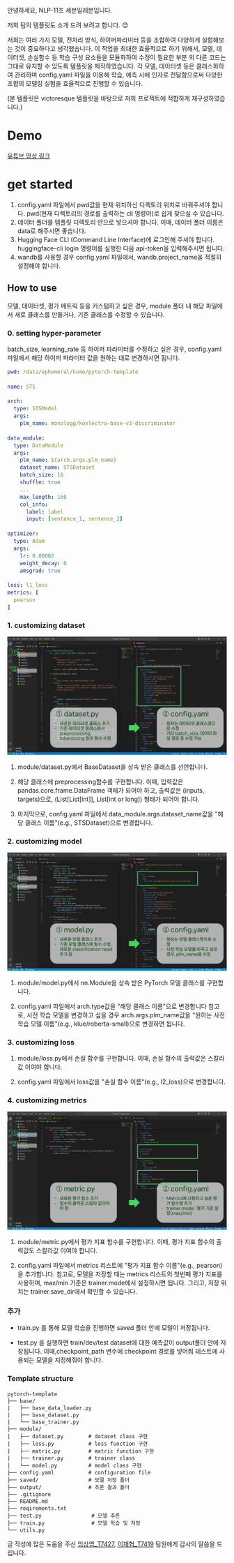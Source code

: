 안녕하세요, NLP-11조 세븐일레븐입니다.

저희 팀의 템플릿도 소개 드려 보려고 합니다. 😊

저희는 여러 가지 모델, 전처리 방식, 하이퍼파라미터 등을 조합하여 다양하게 실험해보는 것이 중요하다고 생각했습니다. 이 작업을 최대한 효율적으로 하기 위해서, 모델, 데이터셋, 손실함수 등 학습 구성 요소들을 모듈화하여 수정이 필요한 부분 외 다른 코드는 그대로 유지할 수 있도록 템플릿을 제작하였습니다. 각 모델, 데이터셋 등은 클래스화하여 관리하며 config.yaml 파일을 이용해 학습, 예측 시에 인자로 전달함으로써 다양한 조합의 모델링 실험을 효율적으로 진행할 수 있습니다.

(본 템플릿은 victoresque 템플릿을 바탕으로 저희 프로젝트에 적합하게 재구성하였습니다.)

# Demo

[유튜브 영상 링크](https://www.youtube.com/watch?v=jgXu96txl6I)

# get started

1. config.yaml 파일에서 pwd값을 현재 위치하신 디렉토리 위치로 바꿔주셔야 합니다. pwd(현재 디렉토리의 경로를 출력하는 cli 명령어)로 쉽게 찾으실 수 있습니다.
2. 데이터 폴더를 템플릿 디렉토리 안으로 넣으셔야 합니다. 이때, 데이터 폴더 이름은 data로 해주시면 좋습니다.
3. Hugging Face CLI (Command Line Interface)에 로그인해 주셔야 합니다. huggingface-cli login 명령어를 실행한 다음 api-token을 입력해주시면 됩니다.
4. wandb를 사용할 경우 config.yaml 파일에서, wandb.project_name을 적절히 설정해야 합니다.

## How to use

모델, 데이터셋, 평가 메트릭 등을 커스텀하고 싶은 경우, module 폴더 내 해당 파일에서 새로 클래스를 만들거나, 기존 클래스를 수정할 수 있습니다.

### 0. setting hyper-parameter

batch_size, learning_rate 등 하이퍼 파라미터를 수정하고 싶은 경우, config.yaml 파일에서 해당 하이퍼 파라미터 값을 원하는 대로 변경하시면 됩니다.

```yaml
pwd: /data/ephemeral/home/pytorch-template

name: STS

arch:
  type: STSModel
  args: 
    plm_name: monologg/koelectra-base-v3-discriminator

data_module:
  type: DataModule
  args:
    plm_name: ${arch.args.plm_name}
    dataset_name: STSDataset
    batch_size: 16
    shuffle: true
    ...
    max_length: 160
    col_info:
      label: label
      input: [sentence_1, sentence_2]

optimizer:
  type: Adam
  args:
    lr: 0.00002
    weight_decay: 0
    amsgrad: true

loss: l1_loss
metrics: [
  pearson
]
```

### 1. customizing dataset
![alt text](picture/dataset.png)
1. module/dataset.py에서 BaseDataset을 상속 받은 클래스를 선언합니다.

2. 해당 클래스에 preprocessing함수를 구현합니다. 이때, 입력값은 pandas.core.frame.DataFrame 객체가 되어야 하고, 출력값은 (inputs, targets)으로, (List[List[int]], List[int or long]) 형태가 되어야 합니다.

3. 마지막으로, config.yaml 파일에서 data_module.args.dataset_name값을 "해당 클래스 이름"(e.g., STSDataset)으로 변경합니다.

### 2. customizing model
![alt text](picture/model.png)
1. module/model.py에서 nn.Module을 상속 받은 PyTorch 모델 클래스를 구현합니다.

2. config.yaml 파일에서 arch.type값을 "해당 클래스 이름"으로 변경합니다 
참고로, 사전 학습 모델을 변경하고 싶을 경우 arch.args.plm_name값을 "원하는 사전 학습 모델 이름"(e.g., klue/roberta-small)으로 변경하면 됩니다.

### 3. customizing loss

1. module/loss.py에서 손실 함수를 구현합니다. 이때, 손실 함수의 출력값은 스칼라값 이여야 합니다.

2. config.yaml 파일에서 loss값을 "손실 함수 이름"(e.g., l2_loss)으로 변경합니다.

### 4. customizing metrics
![alt text](picture/metric.png)
1. module/metric.py에서 평가 지표 함수를 구현합니다. 이때, 평가 지표 함수의 출력값도 스칼라값 이여야 합니다.

2. config.yaml 파일에서 metrics 리스트에 "평가 지표 함수 이름"(e.g., pearson)을 추가합니다. 참고로, 모델을 저장할 때는 metrics 리스트의 첫번째 평가 지표를 사용하며, max/min 기준은 trainer.mode에서 설정하시면 됩니다. 그리고, 저장 위치는 trainer.save_dir에서 확인할 수 있습니다.

### 추가
- train.py 를 통해 모델 학습을 진행하면 saved 폴더 안에 모델이 저장됩니다.

- test.py 을 실행하면 train/dev/test dataset에 대한 예측값이 output폴더 안에 저장됩니다. 이때,checkpoint_path 변수에 checkpoint 경로를 넣어줘 테스트에 사용되는 모델을 지정해줘야 합니다.

### Template structure

```
pytorch-template
├── base/ 
|   ├── base_data_loader.py
|   ├── base_dataset.py
|	└── base_trainer.py
├── module/   
|   ├── dataset.py        # dataset class 구현
|   ├── loss.py           # loss function 구현
|   ├── matric.py         # matric function 구현
|   ├── trainer.py        # trainer class 
│   └── model.py          # model class 구현
├── config.yaml           # configuration file
├── saved/                # 모델 저장 폴더
├── output/               # 추론 결과 폴더
├── .gitignore
├── README.md               
├── reqirements.txt                            
├── test.py                # 모델 추론
├── train.py               # 모델 학습 및 저장
└── utils.py         
```

글 작성에 많은 도움을 주신 [임상엽_T7427](https://github.com/gityeop), [이재협_T7419](https://github.com/jhyeop) 팀원에게 감사의 말씀을 드립니다.